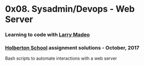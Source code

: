 # 0x08. Sysadmin/Devops - Web Server

### Learning to code with [Larry Madeo](https://twitter.com/larmalade)

### [Holberton School](https://www.holbertonschool.com) assignment solutions - October, 2017

Bash scripts to automate interactions with a web server
